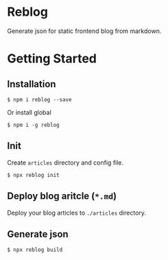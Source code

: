 # Reblog
Generate json for static frontend blog from markdown.

# Getting Started
## Installation
```
$ npm i reblog --save
```
Or install global
```
$ npm i -g reblog
```

## Init
Create `articles` directory and config file.
```
$ npx reblog init 
```

## Deploy blog aritcle (`*.md`)
Deploy your blog articles to `./articles` directory.

## Generate json
```
$ npx reblog build
```
